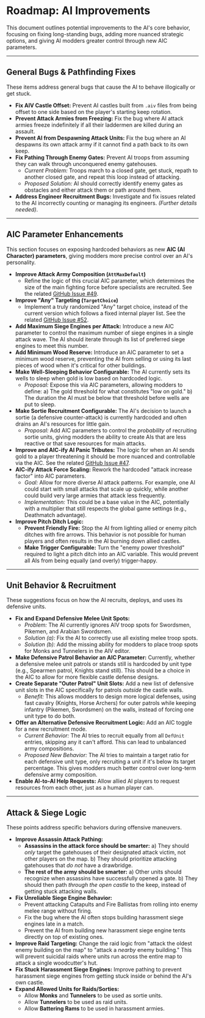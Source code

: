 # Roadmap: AI Improvements

This document outlines potential improvements to the AI's core behavior, focusing on fixing long-standing bugs, adding more nuanced strategic options, and giving AI modders greater control through new AIC parameters.

---

## General Bugs & Pathfinding Fixes

These items address general bugs that cause the AI to behave illogically or get stuck.

-   **Fix AIV Castle Offset:** Prevent AI castles built from `.aiv` files from being offset to one side based on the player's starting keep rotation.
-   **Prevent Attack Armies from Freezing:** Fix the bug where AI attack armies freeze indefinitely if all their laddermen are killed during an assault.
-   **Prevent AI from Despawning Attack Units:** Fix the bug where an AI despawns its own attack army if it cannot find a path back to its own keep.
-   **Fix Pathing Through Enemy Gates:** Prevent AI troops from assuming they can walk through unconquered enemy gatehouses.
    -   *Current Problem:* Troops march to a closed gate, get stuck, repath to another closed gate, and repeat this loop instead of attacking.
    -   *Proposed Solution:* AI should correctly identify enemy gates as obstacles and either attack them or path around them.
-   **Address Engineer Recruitment Bugs:** Investigate and fix issues related to the AI incorrectly counting or managing its engineers. *(Further details needed)*.

---

## AIC Parameter Enhancements

This section focuses on exposing hardcoded behaviors as new **AIC (AI Character) parameters**, giving modders more precise control over an AI's personality.

-   **Improve Attack Army Composition (`AttMaxDefault`)**
    -   Refine the logic of this crucial AIC parameter, which determines the size of the main fighting force before specialists are recruited. See the related [GitHub Issue #49](https://github.com/UnofficialCrusaderPatch/UnofficialCrusaderPatch/issues/49).
-   **Improve "Any" Targeting (`TargetChoice`)**
    -   Implement a truly randomized "Any" target choice, instead of the current version which follows a fixed internal player list. See the related [GitHub Issue #52](https://github.com/UnofficialCrusaderPatch/UnofficialCrusaderPatch/issues/52).
-   **Add Maximum Siege Engines per Attack:** Introduce a new AIC parameter to control the maximum number of siege engines in a single attack wave. The AI should iterate through its list of preferred siege engines to meet this number.
-   **Add Minimum Wood Reserve:** Introduce an AIC parameter to set a minimum wood reserve, preventing the AI from selling or using its last pieces of wood when it's critical for other buildings.
-   **Make Well-Sleeping Behavior Configurable:** The AI currently sets its wells to sleep when gold is low based on hardcoded logic.
    -   *Proposal:* Expose this via AIC parameters, allowing modders to define:
        a) The gold threshold for what constitutes "low on gold."
        b) The duration the AI must be below that threshold before wells are put to sleep.
-   **Make Sortie Recruitment Configurable:** The AI's decision to launch a sortie (a defensive counter-attack) is currently hardcoded and often drains an AI's resources for little gain.
    -   *Proposal:* Add AIC parameters to control the *probability* of recruiting sortie units, giving modders the ability to create AIs that are less reactive or that save resources for main attacks.
-   **Improve and AIC-ify AI Panic Tributes:** The logic for when an AI sends gold to a player threatening it should be more nuanced and controllable via the AIC. See the related [GitHub Issue #47](https://github.com/UnofficialCrusaderPatch/UnofficialCrusaderPatch/issues/47).
-   **AIC-ify Attack Force Scaling:** Rework the hardcoded "attack increase factor" into AIC parameters.
    -   *Goal:* Allow for more diverse AI attack patterns. For example, one AI could start with small attacks that scale up quickly, while another could build very large armies that attack less frequently.
    -   *Implementation:* This could be a base value in the AIC, potentially with a multiplier that still respects the global game settings (e.g., Deathmatch advantage).
-   **Improve Pitch Ditch Logic:**
    -   **Prevent Friendly Fire:** Stop the AI from lighting allied or enemy pitch ditches with fire arrows. This behavior is not possible for human players and often results in the AI burning down allied castles.
    -   **Make Trigger Configurable:** Turn the "enemy power threshold" required to light a pitch ditch into an AIC variable. This would prevent all AIs from being equally (and overly) trigger-happy.

---

## Unit Behavior & Recruitment

These suggestions focus on how the AI recruits, deploys, and uses its defensive units.

-   **Fix and Expand Defensive Melee Unit Spots:**
    -   *Problem:* The AI currently ignores AIV troop spots for Swordsmen, Pikemen, and Arabian Swordsmen.
    -   *Solution (a):* Fix the AI to correctly use all existing melee troop spots.
    -   *Solution (b):* Add the missing ability for modders to place troop spots for Monks and Tunnelers in the AIV editor.
-   **Make Defensive Patrol Behavior an AIC Parameter:** Currently, whether a defensive melee unit patrols or stands still is hardcoded by unit type (e.g., Spearmen patrol, Knights stand still). This should be a choice in the AIC to allow for more flexible castle defense designs.
-   **Create Separate "Outer Patrol" Unit Slots:** Add a new list of defensive unit slots in the AIC specifically for patrols *outside* the castle walls.
    -   *Benefit:* This allows modders to design more logical defenses, using fast cavalry (Knights, Horse Archers) for outer patrols while keeping infantry (Pikemen, Swordsmen) on the walls, instead of forcing one unit type to do both.
-   **Offer an Alternative Defensive Recruitment Logic:** Add an AIC toggle for a new recruitment mode.
    -   *Current Behavior:* The AI tries to recruit equally from all `DefUnit` entries, skipping any it can't afford. This can lead to unbalanced army compositions.
    -   *Proposed New Behavior:* The AI tries to maintain a target ratio for each defensive unit type, only recruiting a unit if it's below its target percentage. This gives modders much better control over long-term defensive army composition.
-   **Enable AI-to-AI Help Requests:** Allow allied AI players to request resources from each other, just as a human player can.

---

## Attack & Siege Logic

These points address specific behaviors during offensive maneuvers.

-   **Improve Assassin Attack Pathing:**
    -   **Assassins in the attack force should be smarter:**
        a) They should *only* target the gatehouses of their designated attack victim, not other players on the map.
        b) They should prioritize attacking gatehouses that *do not* have a drawbridge.
    -   **The rest of the army should be smarter:**
        a) Other units should recognize when assassins have successfully opened a gate.
        b) They should then path *through the open castle* to the keep, instead of getting stuck attacking walls.
-   **Fix Unreliable Siege Engine Behavior:**
    -   Prevent attacking Catapults and Fire Ballistas from rolling into enemy melee range without firing.
    -   Fix the bug where the AI often stops building harassment siege engines late in a match.
    -   Prevent the AI from building new harassment siege engine tents directly on top of existing ones.
-   **Improve Raid Targeting:** Change the raid logic from "attack the oldest enemy building on the map" to "attack a *nearby* enemy building." This will prevent suicidal raids where units run across the entire map to attack a single woodcutter's hut.
-   **Fix Stuck Harassment Siege Engines:** Improve pathing to prevent harassment siege engines from getting stuck inside or behind the AI's own castle.
-   **Expand Allowed Units for Raids/Sorties:**
    -   Allow **Monks** and **Tunnelers** to be used as sortie units.
    -   Allow **Tunnelers** to be used as raid units.
    -   Allow **Battering Rams** to be used in harassment armies.